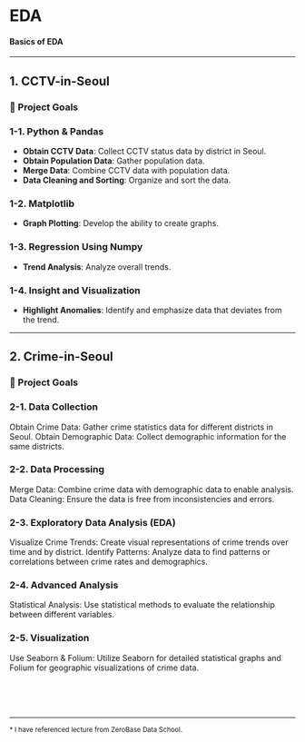 # EDA
#### Basics of EDA
---

## 1. CCTV-in-Seoul

### 📌 Project Goals 
   
### 1-1. Python & Pandas
- **Obtain CCTV Data**: Collect CCTV status data by district in Seoul.
- **Obtain Population Data**: Gather population data.
- **Merge Data**: Combine CCTV data with population data.
- **Data Cleaning and Sorting**: Organize and sort the data.

### 1-2. Matplotlib
- **Graph Plotting**: Develop the ability to create graphs.

### 1-3. Regression Using Numpy
- **Trend Analysis**: Analyze overall trends.

### 1-4. Insight and Visualization
- **Highlight Anomalies**: Identify and emphasize data that deviates from the trend.

---


## 2. Crime-in-Seoul

### 📌 Project Goals

### 2-1. Data Collection
Obtain Crime Data: Gather crime statistics data for different districts in Seoul.
Obtain Demographic Data: Collect demographic information for the same districts.

### 2-2. Data Processing
Merge Data: Combine crime data with demographic data to enable analysis.
Data Cleaning: Ensure the data is free from inconsistencies and errors.

### 2-3. Exploratory Data Analysis (EDA)
Visualize Crime Trends: Create visual representations of crime trends over time and by district.
Identify Patterns: Analyze data to find patterns or correlations between crime rates and demographics.

### 2-4. Advanced Analysis
Statistical Analysis: Use statistical methods to evaluate the relationship between different variables.

### 2-5. Visualization
Use Seaborn & Folium: Utilize Seaborn for detailed statistical graphs and Folium for geographic visualizations of crime data.



<br><br><br><hr><small>* I have referenced lecture from ZeroBase Data School.</small>
